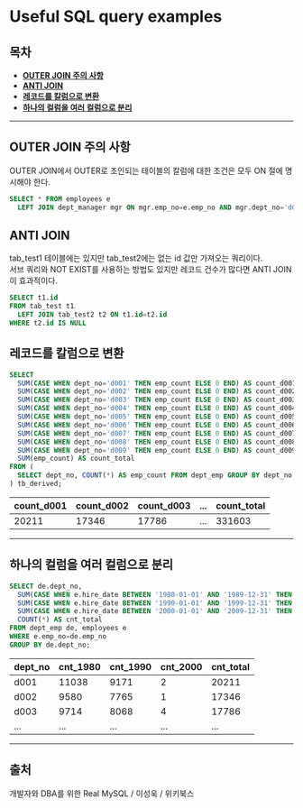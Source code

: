 # Useful SQL query examples

## 목차
- **[OUTER JOIN 주의 사항](#OUTER-JOIN-주의-사항)**
- **[ANTI JOIN](#ANTI-JOIN)**
- **[레코드를 칼럼으로 변환](#레코드를-칼럼으로-변환)**
- **[하나의 컬럼을 여러 컬럼으로 분리](#하나의-컬럼을-여러-컬럼으로-분리)**

---
## OUTER JOIN 주의 사항
OUTER JOIN에서 OUTER로 조인되는 테이블의 칼럼에 대한 조건은 모두 ON 절에 명시해야 한다.
```sql
SELECT * FROM employees e
  LEFT JOIN dept_manager mgr ON mgr.emp_no=e.emp_no AND mgr.dept_no='d001';
```
## ANTI JOIN
tab_test1 테이블에는 있지만 tab_test2에는 없는 id 값만 가져오는 쿼리이다.  
서브 쿼리와 NOT EXIST를 사용하는 방법도 있지만 레코드 건수가 많다면 ANTI JOIN이 효과적이다.
```sql
SELECT t1.id
FROM tab_test t1
  LEFT JOIN tab_test2 t2 ON t1.id=t2.id
WHERE t2.id IS NULL
```
## 레코드를 칼럼으로 변환
```sql
SELECT
  SUM(CASE WHEN dept_no='d001' THEN emp_count ELSE 0 END) AS count_d001,
  SUM(CASE WHEN dept_no='d002' THEN emp_count ELSE 0 END) AS count_d002,
  SUM(CASE WHEN dept_no='d003' THEN emp_count ELSE 0 END) AS count_d003,
  SUM(CASE WHEN dept_no='d004' THEN emp_count ELSE 0 END) AS count_d004,
  SUM(CASE WHEN dept_no='d005' THEN emp_count ELSE 0 END) AS count_d005,
  SUM(CASE WHEN dept_no='d006' THEN emp_count ELSE 0 END) AS count_d006,
  SUM(CASE WHEN dept_no='d007' THEN emp_count ELSE 0 END) AS count_d007,
  SUM(CASE WHEN dept_no='d008' THEN emp_count ELSE 0 END) AS count_d008,
  SUM(CASE WHEN dept_no='d009' THEN emp_count ELSE 0 END) AS count_d009,
  SUM(emp_count) AS count_total
FROM (
  SELECT dept_no, COUNT(*) AS emp_count FROM dept_emp GROUP BY dept_no
) tb_derived;

```
|count_d001|count_d002|count_d003|...|count_total|
|---|---|---|---|---|
|20211|17346|17786|...|331603|


---
## 하나의 컬럼을 여러 컬럼으로 분리
```sql
SELECT de.dept_no,
  SUM(CASE WHEN e.hire_date BETWEEN '1980-01-01' AND '1989-12-31' THEN 1 ELSE 0 END) AS cnt_1980,
  SUM(CASE WHEN e.hire_date BETWEEN '1990-01-01' AND '1999-12-31' THEN 1 ELSE 0 END) AS cnt_1990,
  SUM(CASE WHEN e.hire_date BETWEEN '2000-01-01' AND '2009-12-31' THEN 1 ELSE 0 END) AS cnt_2000,
  COUNT(*) AS cnt_total
FROM dept_emp de, employees e
WHERE e.emp_no=de.emp_no
GROUP BY de.dept_no;
```
|dept_no|cnt_1980|cnt_1990|cnt_2000|cnt_total|
|---|---|---|---|---|
|d001|11038|9171|2|20211|
|d002|9580|7765|1|17346|
|d003|9714|8068|4|17786|
|...|...|...|...|...|

---

## 출처
개발자와 DBA를 위한 Real MySQL / 이성욱 / 위키북스
